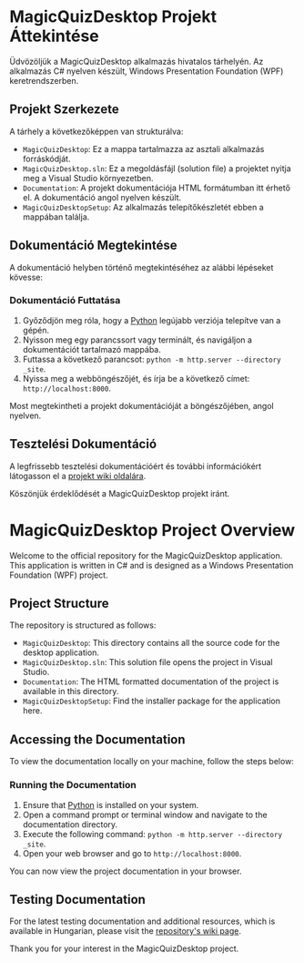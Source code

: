 # MagicQuizDesktop Projekt Áttekintése

Üdvözöljük a MagicQuizDesktop alkalmazás hivatalos tárhelyén. Az alkalmazás C# nyelven készült, Windows Presentation Foundation (WPF) keretrendszerben.

## Projekt Szerkezete

A tárhely a következőképpen van strukturálva:

- `MagicQuizDesktop`: Ez a mappa tartalmazza az asztali alkalmazás forráskódját.
- `MagicQuizDesktop.sln`: Ez a megoldásfájl (solution file) a projektet nyitja meg a Visual Studio környezetben.
- `Documentation`: A projekt dokumentációja HTML formátumban itt érhető el. A dokumentáció angol nyelven készült.
- `MagicQuizDesktopSetup`: Az alkalmazás telepítőkészletét ebben a mappában találja.

## Dokumentáció Megtekintése

A dokumentáció helyben történő megtekintéséhez az alábbi lépéseket kövesse:

### Dokumentáció Futtatása

1. Győződjön meg róla, hogy a [Python](https://www.python.org/downloads/) legújabb verziója telepítve van a gépén.
2. Nyisson meg egy parancssort vagy terminált, és navigáljon a dokumentációt tartalmazó mappába.
3. Futtassa a következő parancsot: `python -m http.server --directory _site`.
4. Nyissa meg a webböngészőjét, és írja be a következő címet: `http://localhost:8000`.

Most megtekintheti a projekt dokumentációját a böngészőjében, angol nyelven.

## Tesztelési Dokumentáció

A legfrissebb tesztelési dokumentációért és további információkért látogasson el a [projekt wiki oldalára](https://github.com/finyo3549/projektMunka/wiki/Tesztel%C3%A9si-dokument%C3%A1ci%C3%B3-c%23).

Köszönjük érdeklődését a MagicQuizDesktop projekt iránt.


# MagicQuizDesktop Project Overview

Welcome to the official repository for the MagicQuizDesktop application. This application is written in C# and is designed as a Windows Presentation Foundation (WPF) project.

## Project Structure

The repository is structured as follows:

- `MagicQuizDesktop`: This directory contains all the source code for the desktop application.
- `MagicQuizDesktop.sln`: This solution file opens the project in Visual Studio.
- `Documentation`: The HTML formatted documentation of the project is available in this directory.
- `MagicQuizDesktopSetup`: Find the installer package for the application here.

## Accessing the Documentation

To view the documentation locally on your machine, follow the steps below:

### Running the Documentation

1. Ensure that [Python](https://www.python.org/downloads/) is installed on your system.
2. Open a command prompt or terminal window and navigate to the documentation directory.
3. Execute the following command: `python -m http.server --directory _site`.
4. Open your web browser and go to `http://localhost:8000`.

You can now view the project documentation in your browser.

## Testing Documentation

For the latest testing documentation and additional resources, which is available in Hungarian, please visit the [repository's wiki page](https://github.com/finyo3549/projektMunka/wiki/Tesztel%C3%A9si-dokument%C3%A1ci%C3%B3-c%23).

Thank you for your interest in the MagicQuizDesktop project.

